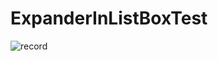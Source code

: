 # ExpanderInListBoxTest

![record](https://user-images.githubusercontent.com/25716486/210649961-bf254e09-ed8a-4da5-a189-c7e5634d3a53.gif)

